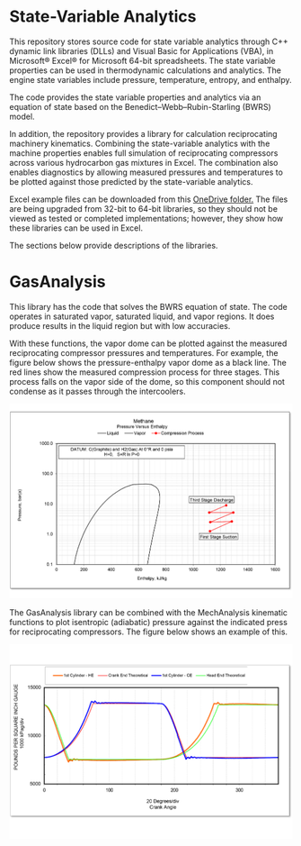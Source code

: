 # State-Variable Analytics

This repository stores source code for state variable analytics through C++ dynamic link libraries (DLLs) and Visual Basic for Applications (VBA), in Microsoft® Excel® for Microsoft 64-bit spreadsheets. The state variable properties can be used in thermodynamic calculations and analytics. The engine state variables include pressure, temperature, entropy, and enthalpy.

The code provides the state variable properties and analytics via an equation of state based on the Benedict–Webb–Rubin-Starling (BWRS) model.

In addition, the repository provides a library for calculation reciprocating machinery kinematics. Combining the state-variable analytics with the machine properties enables full simulation of reciprocating compressors across various hydrocarbon gas mixtures in Excel. The combination also enables diagnostics by allowing measured pressures and temperatures to be plotted against those predicted by the state-variable analytics.

Excel example files can be downloaded from this [OneDrive folder.](https://1drv.ms/f/s!AsL0xhQs8znHmc5oV3nhe9GpZ4TSPQ?e=bpPeLo) The files are being upgraded from 32-bit to 64-bit libraries, so they should not be viewed as tested or completed implementations; however, they show how these libraries can be used in Excel.

The sections below provide descriptions of the libraries.

# GasAnalysis

This library has the code that solves the BWRS equation of state. The code operates in saturated vapor, saturated liquid, and vapor regions. It does produce results in the liquid region but with low accuracies.

With these functions, the vapor dome can be plotted against the measured reciprocating compressor pressures and temperatures. For example, the figure below shows the pressure-enthalpy vapor dome as a black line. The red lines show the measured compression process for three stages. This process falls on the vapor side of the dome, so this component should not condense as it passes through the intercoolers.

![](media/81de11ca95200a8b4565b07f43182b69.png)

The GasAnalysis library can be combined with the MechAnalysis kinematic functions to plot isentropic (adiabatic) pressure against the indicated press for reciprocating compressors. The figure below shows an example of this.

![](media/2dd25bede2f1349d96c7451c412ef63e.png)
